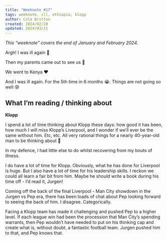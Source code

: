 ```yaml
---
title: "Weeknote #17"
tags: weeknote, ill, ethiopia, klopp
author: Colm Britton
created: 2024/02/28
updated: 2024/03/21
---
```


*This “weeknote” covers the end of January and February 2024.*

Argh!
I was ill again 🤢

Then my parents came out to see us 🛬

We went to Kenya ❤️

And I was ill again. For the 5th time in 6 months 😭.
Things are not going so well 😰

## What I’m reading / thinking about

**Klopp**

I spend a lot of time thinking about Klopp these days: how good it has been, how much I will miss Klopp’s Liverpool, and I wonder if we’ll ever be the same without him. Etc, etc.
All very rational things for a nearly 40-year-old man to be thinking about 🤣

In my defence, I had little else to do whilst recovering from my bouts of illness.

I do have a lot of time for Klopp. Obviously, what he has done for Liverpool is huge. But I also have a lot of time for his leadership skills. I reckon we could all learn a fair bit from him. Maybe he should write a book during his time off - I’d read it, Jurgen!

Coming off the back of the final Liverpool - Man City showdown in the Jurgen vs Pep era, there has been loads of chat about Pep looking forward to seeing the back of him. I disagree. Categorically.

Facing a Klopp team has made it challenging and pushed Pep to a higher level. If each league win had been the procession that Man City’s spending warrants, then Pep wouldn’t have needed to put on his thinking cap and create what is, without doubt, a fantastic football team. Jurgen pushed him to that, and Pep knows that.
